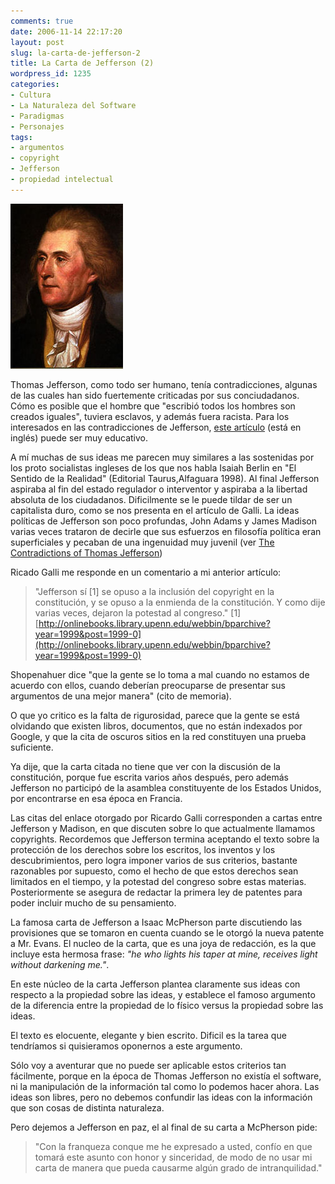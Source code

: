 ```yaml
---
comments: true
date: 2006-11-14 22:17:20
layout: post
slug: la-carta-de-jefferson-2
title: La Carta de Jefferson (2)
wordpress_id: 1235
categories:
- Cultura
- La Naturaleza del Software
- Paradigmas
- Personajes
tags:
- argumentos
- copyright
- Jefferson
- propiedad intelectual
---
```


![](180px-Thomas_Jefferson_rev.jpg)

Thomas Jefferson, como todo ser humano, tenía contradicciones, algunas de las cuales han sido fuertemente criticadas por sus conciudadanos. Cómo es posible que el hombre que "escribió todos los hombres son creados iguales", tuviera esclavos, y además fuera racista. Para los interesados en las contradicciones de Jefferson, [este artículo](http://memory.loc.gov/ammem/collections/jefferson_papers/mtjessay1.html) (está en inglés) puede ser muy educativo.

A mí muchas de sus ideas me parecen muy similares a las sostenidas por los proto socialistas ingleses de los que nos habla Isaiah Berlin en "El Sentido de la Realidad" (Editorial Taurus,Alfaguara 1998). Al final Jefferson aspiraba al fin del estado regulador o interventor y aspiraba a la libertad absoluta de los ciudadanos. Dificilmente se le puede tildar de ser un capitalista duro, como se nos presenta en el artículo de Galli. La ideas políticas de Jefferson son poco profundas, John Adams y James Madison varias veces trataron de decirle que sus esfuerzos en filosofía política eran superficiales y pecaban de una ingenuidad muy juvenil (ver [The Contradictions of Thomas Jefferson](http://memory.loc.gov/ammem/collections/jefferson_papers/mtjessay1.html))

Ricado Galli me responde en un comentario a mi anterior artículo:

> "Jefferson sí [1] se opuso a la inclusión del copyright en la constitución, y se opuso a la enmienda de la constitución. Y como dije varias veces, dejaron la potestad al congreso."
> [1][http://onlinebooks.library.upenn.edu/webbin/bparchive?year=1999&post=1999-0](http://onlinebooks.library.upenn.edu/webbin/bparchive?year=1999&post=1999-0)


Shopenahuer dice "que la gente se lo toma a mal cuando no estamos de acuerdo con ellos, cuando deberían preocuparse de presentar sus argumentos de una mejor manera" (cito de memoria).

O que yo critico es la falta de rigurosidad, parece que la gente se está olvidando que existen libros, documentos, que no están indexados por Google, y que la cita de oscuros sitios en la red constituyen una prueba suficiente.

Ya dije, que la carta citada no tiene que ver con la discusión de la constitución, porque fue escrita varios años después, pero además Jefferson no participó de la asamblea constituyente de los Estados Unidos, por encontrarse en esa época en Francia.

Las citas del enlace otorgado por Ricardo Galli corresponden a cartas entre Jefferson y Madison, en que discuten sobre lo que actualmente llamamos copyrights. Recordemos que Jefferson termina aceptando el texto sobre la protección de los derechos sobre los escritos, los inventos y los descubrimientos, pero logra imponer varios de sus criterios, bastante razonables por supuesto, como el hecho de que estos derechos sean limitados en el tiempo, y la potestad del congreso sobre estas materias. Posteriormente se asegura de redactar la primera ley de patentes para poder incluir mucho de su pensamiento.

La famosa carta de Jefferson a Isaac McPherson parte discutiendo las provisiones que se tomaron en cuenta cuando se le otorgó la nueva patente a Mr. Evans. El nucleo de la carta, que es una joya de redacción, es la que incluye esta hermosa frase: _"he who lights his taper at mine, receives light without darkening me."_.

En este núcleo de la carta Jefferson plantea claramente sus ideas con respecto a la propiedad sobre las ideas, y establece el famoso argumento de la diferencia entre la propiedad de lo físico versus la propiedad sobre las ideas.

El texto es elocuente, elegante y bien escrito. Dificil es la tarea que tendríamos si quisieramos oponernos a este argumento.

Sólo voy a aventurar que no puede ser aplicable estos criterios tan fácilmente, porque en la época de Thomas Jefferson no existía el software, ni la manipulación de la información tal como lo podemos hacer ahora. Las ideas son libres, pero no debemos confundir las ideas con la información que son cosas de distinta naturaleza.

Pero dejemos a Jefferson en paz, el al final de su carta a McPherson pide:


> "Con la franqueza conque me he expresado a usted, confío en que tomará este asunto con honor y sinceridad, de modo de no usar mi carta de manera que pueda causarme algún grado de intranquilidad."
